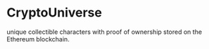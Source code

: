 # CryptoUniverse
 unique collectible characters with proof of ownership stored on the Ethereum blockchain. 
